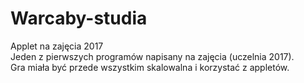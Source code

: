 # Warcaby-studia
Applet na zajęcia 2017<br />
Jeden z pierwszych programów napisany na zajęcia (uczelnia 2017). <br />
Gra miała być przede wszystkim skalowalna i korzystać z appletów.
